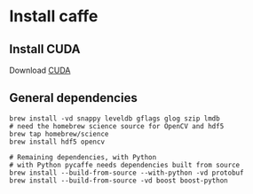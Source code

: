 # Install caffe

## Install CUDA

Download [CUDA](https://developer.nvidia.com/cuda-downloads?target_os=MacOSX&target_arch=x86_64&target_version=1013)

## General dependencies

``` shell
brew install -vd snappy leveldb gflags glog szip lmdb
# need the homebrew science source for OpenCV and hdf5
brew tap homebrew/science
brew install hdf5 opencv

# Remaining dependencies, with Python
# with Python pycaffe needs dependencies built from source
brew install --build-from-source --with-python -vd protobuf
brew install --build-from-source -vd boost boost-python
```
